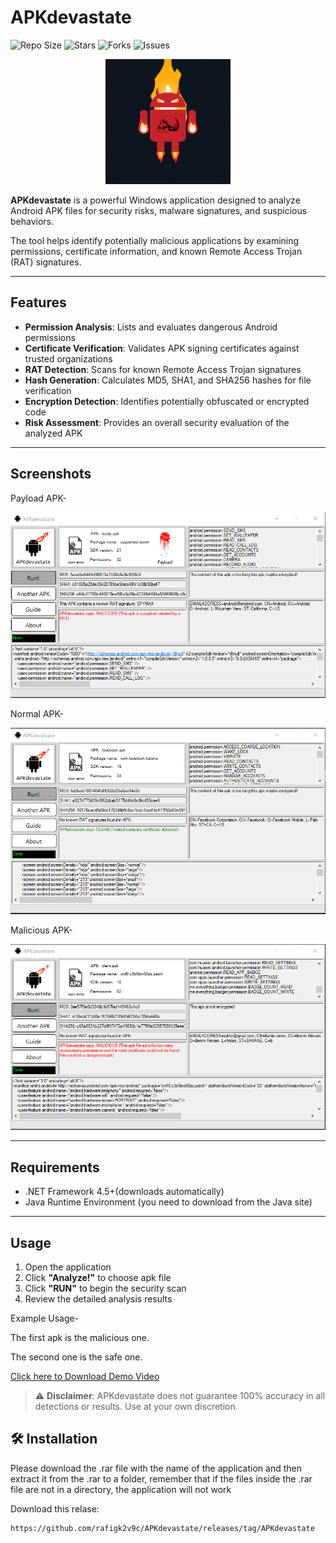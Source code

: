 # APKdevastate

![Repo Size](https://img.shields.io/github/repo-size/rafigk2v9c/APKdevastate)
![Stars](https://img.shields.io/github/stars/rafigk2v9c/APKdevastate?style=social)
![Forks](https://img.shields.io/github/forks/rafigk2v9c/APKdevastate?style=social)
![Issues](https://img.shields.io/github/issues/rafigk2v9c/APKdevastate)

<p align="center">
  <img src="https://github.com/rafigk2v9c/APKdevastate/blob/master/ss/fireandroid.gif?raw=true" alt="APKdevastate Banner" width="200"/>
</p>

**APKdevastate** is a powerful Windows application designed to analyze Android APK files for security risks, malware signatures, and suspicious behaviors.

The tool helps identify potentially malicious applications by examining permissions, certificate information, and known Remote Access Trojan (RAT) signatures.

---

## Features

-  **Permission Analysis**: Lists and evaluates dangerous Android permissions  
-  **Certificate Verification**: Validates APK signing certificates against trusted organizations  
-  **RAT Detection**: Scans for known Remote Access Trojan signatures  
-  **Hash Generation**: Calculates MD5, SHA1, and SHA256 hashes for file verification  
-  **Encryption Detection**: Identifies potentially obfuscated or encrypted code  
-  **Risk Assessment**: Provides an overall security evaluation of the analyzed APK  

---

## Screenshots

Payload APK-

<img src="https://github.com/rafigk2v9c/APKdevastate/blob/master/ss/Screenshot_2.png?raw=true" alt="APKdevastate Screenshot" width="600"/>

Normal APK-

<img src="https://github.com/rafigk2v9c/APKdevastate/blob/master/ss/Screenshot_3.png?raw=true" alt="APKdevastate Screenshot" width="600"/>

Malicious APK-

<img src="https://github.com/rafigk2v9c/APKdevastate/blob/master/ss/Screenshot_4.png?raw=true" alt="APKdevastate Screenshot" width="600"/>



---

## Requirements

- .NET Framework 4.5+(downloads automatically)
- Java Runtime Environment (you need to download from the Java site)

---
## Usage

1. Open the application  
2. Click **"Analyze!"** to choose apk file
3. Click **"RUN"** to begin the security scan
4. Review the detailed analysis results

Example Usage-

The first apk is the malicious one.

The second one is the safe one.

[Click here to Download Demo Video](https://github.com/rafigk2v9c/APKdevastate/blob/master/ss/demo.mp4?raw=true)

> ⚠️ **Disclaimer**: APKdevastate does not guarantee 100% accuracy in all detections or results. Use at your own discretion.

## 🛠️ Installation

Please download the .rar file with the name of the application and then extract it from the .rar to a folder, remember that if the files inside the .rar file are not in a directory, the application will not work

Download this relase:

```bash
https://github.com/rafigk2v9c/APKdevastate/releases/tag/APKdevastate
